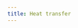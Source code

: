 ```yaml
---
title: Heat transfer
---
```


<script>
    function twoBlobs(simulation, particleIndex)
    {
        var particle = new Particle();
        particle.position = hexagonalLatticePosition(simulation, Math.floor(particleIndex / 2));
        var translation = v2(0.5, 0);
        if (particleIndex % 2)
        {
            v2.add(particle.position, particle.position, translation);
        }
        else
        {
            v2.subtract(particle.position, particle.position, translation);
            var standardDeviation = 0.2;
            v2.set(particle.velocity, standardDeviation * randomGaussian(), standardDeviation * randomGaussian());
            particle.particleType = 1;
            particle.color = colors.red;
        }
        return particle;
    }

    var twoBlobSim = createSimulation({
        visualizations: ["energy"],
        controls: ["thermostatTemperature", "thermostatSpeed"],
        particleGenerator: twoBlobs,
        parameters: {
            particleCount: 74,
            radiusScaling: 0.05,
            dt: 0.005,
            lennardJonesStrength: 0.1,
        },
    });

    setInteraction(twoBlobSim, 0, 0, Interaction.lennardJones);
    setInteraction(twoBlobSim, 1, 1, Interaction.lennardJones);
    setInteraction(twoBlobSim, 0, 1, Interaction.repulsive);

    twoBlobSim.pausedByUser = true;
</script>

<script>
    function fullLattice(simulation, particleIndex)
    {
        var particle = new Particle();
        particle.position = rectangularLatticePosition(simulation, particleIndex);
        
        return particle;
    }

    var wallTransferSim = createSimulation({
        visualizations: ["energy"],
        controls: ["thermostatTemperature", "thermostatSpeed"],
        particleGenerator: fullLattice,
        parameters: {
            particleCount: 60,
            radiusScaling: 0.07,
            dt: 0.005,
            lennardJonesStrength: 0.1,
            cutoffFactor: 4,
        },
    });

    setInteraction(wallTransferSim, 0, 0, Interaction.lennardJones);

    wallTransferSim.walls.push(
        new Wall(v2(0, -1), v2(0, 1))
    );

</script>